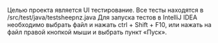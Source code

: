Целью проекта является UI тестирование. Все тесты находятся в /src/test/java/testsheepnz.java
Для запуска тестов в IntelliJ IDEA необходимо выбрать файл и нажать ctrl + Shift + F10, или нажать на файл правой кнопкой мыши и выбрать пункт «Пуск».
